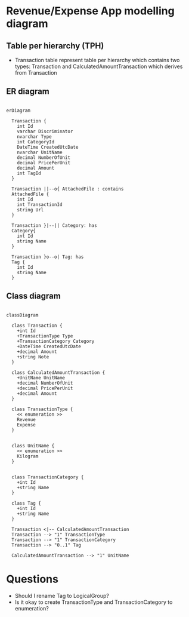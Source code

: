 # Revenue/Expense App modelling diagram 

## Table per hierarchy (TPH)
- Transaction table represent table per hierarchy which contains two types: 
  Transaction and CalculatedAmountTransaction which derives from Transaction

## ER diagram


```mermaid

erDiagram

  Transaction {
    int Id
    varchar Discriminator
    nvarchar Type
    int CategoryId
    DateTime CreatedUtcDate
    nvarchar UnitName
    decimal NumberOfUnit
    decimal PricePerUnit
    decimal Amount
    int TagId
  }

  Transaction ||--o{ AttachedFile : contains
  AttachedFile {
    int Id
    int TransactionId
    string Url
  } 

  Transaction }|--|| Category: has
  Category{
    int Id
    string Name
  }

  Transaction }o--o| Tag: has
  Tag {
    int Id
    string Name
  }
```

## Class diagram

```mermaid

classDiagram

  class Transaction {
    +int Id
    +TransactionType Type
    +TransactionCategory Category
    +DateTime CreatedUtcDate
    +decimal Amount
    +string Note
  }

  class CalculatedAmountTransaction {
    +UnitName UnitName
    +decimal NumberOfUnit
    +decimal PricePerUnit
    +decimal Amount
  }

  class TransactionType {
    << enumeration >>
    Revenue
    Expense
  }


  class UnitName {
    << enumeration >>
    Kilogram
  }


  class TransactionCategory {
    +int Id
    +string Name
  }

  class Tag {
    +int Id
    +string Name
  }

  Transaction <|-- CalculatedAmountTransaction
  Transaction --> "1" TransactionType
  Transaction --> "1" TransactionCategory
  Transaction --> "0..1" Tag

  CalculatedAmountTransaction --> "1" UnitName

```

# Questions
- Should I rename Tag to LogicalGroup?
- Is it okay to create TransactionType and TransactionCategory to enumeration? 
